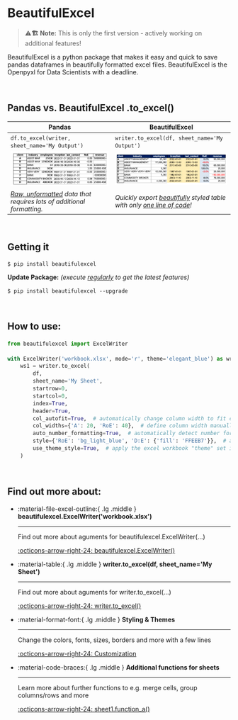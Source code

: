 # BeautifulExcel

> **⚠️🏗️️ Note:**
> This is only the first version - actively working on additional features!

BeautifulExcel is a python package that makes it easy and quick to save pandas dataframes in beautifully formatted excel files. BeautifulExcel is the Openpyxl for Data Scientists with a deadline.
  
<br>

## Pandas vs. BeautifulExcel .to_excel()

| Pandas                                                                                                                                              | BeautifulExcel                                                                                                                                              |
|-----------------------------------------------------------------------------------------------------------------------------------------------------|-------------------------------------------------------------------------------------------------------------------------------------------------------------|
| `df.to_excel(writer, sheet_name='My Output')`                                                                                                       | `writer.to_excel(df, sheet_name='My Output')`                                                                                                               |
| <img src="https://github.com/vanalmsick/beautifulexcel/raw/main/docs/docs/imgs/example_pandas.png" alt="Article Reading View" style="width:100%;"/> | <img src="https://github.com/vanalmsick/beautifulexcel/raw/main/docs/docs/imgs/example_beautifulexcel.png" alt="Article Reading View" style="width:100%;"/> |
| *<ins>Raw, unformatted</ins> data that requires lots of additional formatting.*                                                                     | *Quickly export <ins>beautifully</ins> styled table with only <ins>one line of code</ins>!*                                                                 |
  
<br>
  
## Getting it

```console
$ pip install beautifulexcel
```
**Update Package:** *(execute <ins>regularly</ins> to get the latest features)*
```console
$ pip install beautifulexcel --upgrade
```
  
<br>
  
## How to use:

```python
from beautifulexcel import ExcelWriter

with ExcelWriter('workbook.xlsx', mode='r', theme='elegant_blue') as writer:
    ws1 = writer.to_excel(
        df, 
        sheet_name='My Sheet', 
        startrow=0, 
        startcol=0, 
        index=True,
        header=True,
        col_autofit=True,  # automatically change column width to fit content best
        col_widths={'A': 20, 'RoE': 40},  # define column width manually
        auto_number_formatting=True,  # automatically detect number format and change excel format
        style={'RoE': 'bg_light_blue', 'D:E': {'fill': 'FFEEB7'}},  # apply custom styling to this dataframe export
        use_theme_style=True,  # apply the excel workbook "theme" set in ExcelWriter()
    )
```
  
<br>

## Find out more about:
<div class="grid cards" markdown>

-   :material-file-excel-outline:{ .lg .middle } __beautifulexcel.ExcelWriter('workbook.xlsx')__

    ---

    Find out more about aguments for beautifulexcel.ExcelWriter(...)

    [:octicons-arrow-right-24: beautifulexcel.ExcelWriter()](./ExcelWriter/#beautifulexcel.ExcelWriter.__init__)

-   :material-table:{ .lg .middle } __writer.to_excel(df, sheet_name='My Sheet')__

    ---

    Find out more about aguments for writer.to_excel(...)

    [:octicons-arrow-right-24: writer.to_excel()](./ExcelWriter/#beautifulexcel.ExcelWriter.to_excel)

-   :material-format-font:{ .lg .middle } __Styling & Themes__

    ---

    Change the colors, fonts, sizes, borders and more with a few lines

    [:octicons-arrow-right-24: Customization](./styling/)

-   :material-code-braces:{ .lg .middle } __Additional functions for sheets__

    ---

    Learn more about further functions to e.g. merge cells, group columns/rows and more

    [:octicons-arrow-right-24: sheet1.function_a()](./Sheet/)

</div>

<br><br>